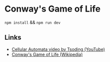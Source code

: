 # Conway's Game of Life

`npm install`
&&
`npm run dev`

## Links

- [Cellular Automata video by Tsoding (YouTube)](https://www.youtube.com/watch?v=ygdPRlSo3Qg)
- [Conway's Game of Life (Wikipedia)](https://en.wikipedia.org/wiki/Conway%27s_Game_of_Life)
